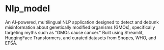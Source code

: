 # Nlp_model
An AI-powered, multilingual NLP application designed to detect and debunk misinformation about genetically modified organisms (GMOs), specifically targeting myths such as "GMOs cause cancer." Built using Streamlit, HuggingFace Transformers, and curated datasets from Snopes, WHO, and EFSA.
